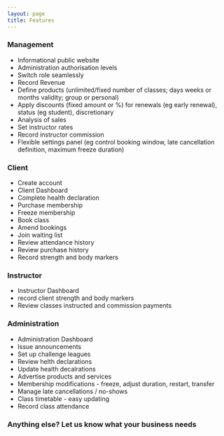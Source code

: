 ```yaml
---
layout: page
title: Features
---
```


### Management
  - Informational public website
  - Administration authorisation levels
  - Switch role seamlessly
  - Record Revenue
  - Define products (unlimited/fixed number of classes; days weeks or months validity; group or personal)
  - Apply discounts (fixed amount or %) for renewals (eg early renewal), status (eg student), discretionary
  - Analysis of sales
  - Set instructor rates
  - Record instructor commission
  - Flexible settings panel (eg control booking window, late cancellation definition, maximum freeze duration)
 
### Client
  - Create account
  - Client Dashboard
  - Complete health declaration
  - Purchase membership
  - Freeze membership
  - Book class
  - Amend bookings
  - Join waiting list
  - Review attendance history
  - Review purchase history
  - Record strength and body markers

### Instructor
  - Instructor Dashboard
  - record client strength and body markers
  - Review classes instructed and commission payments

### Administration
  - Administration Dashboard
  - Issue announcements
  - Set up challenge leagues
  - Review helth declarations
  - Update health decalrations
  - Advertise products and services
  - Membership modifications - freeze, adjust duration, restart, transfer
  - Manage late cancellations / no-shows
  - Class timetable - easy updating
  - Record class attendance

### Anything else? Let us know what your business needs